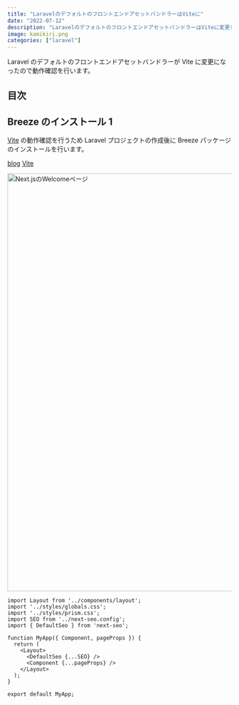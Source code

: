 ```yaml
---
title: "LaravelのデフォルトのフロントエンドアセットバンドラーはViteに"
date: "2022-07-12"
description: "LaravelのデフォルトのフロントエンドアセットバンドラーはViteに変更したので動作確認をしています。"
image: kamikiri.png
categories: ["laravel"]
---
```


Laravel のデフォルトのフロントエンドアセットバンドラーが Vite に変更になったので動作確認を行います。

## 目次

<script async src="https://pagead2.googlesyndication.com/pagead/js/adsbygoogle.js?client=ca-pub-8739039484788204" crossorigin="anonymous"></script><ins class="adsbygoogle" style="display:block; text-align:center;" data-ad-layout="in-article" data-ad-format="fluid" data-ad-client="ca-pub-8739039484788204" data-ad-slot="7101648019"></ins><script>(adsbygoogle = window.adsbygoogle || []).push({});</script>

## Breeze のインストール 1

[Vite](/blog) の動作確認を行うため Laravel プロジェクトの作成後に Breeze パッケージのインストールを行います。

[blog](/)
[Vite](https://ja.vitejs.dev/)



<img src="http://localhost:3000/amazoness_red.png" alt="Next.jsのWelcomeページ" width="897" height="937" />

```js[class="line-numbers"]
import Layout from '../components/layout';
import '../styles/globals.css';
import '../styles/prism.css';
import SEO from '../next-seo.config';
import { DefaultSeo } from 'next-seo';

function MyApp({ Component, pageProps }) {
  return (
    <Layout>
      <DefaultSeo {...SEO} />
      <Component {...pageProps} />
    </Layout>
  );
}

export default MyApp;
```
